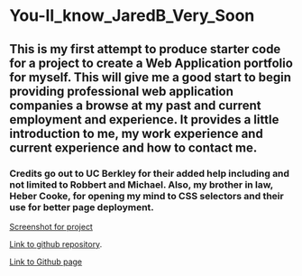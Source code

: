 # You-ll_know_JaredB_Very_Soon

## This is my first attempt to produce starter code for a project to create a Web Application portfolio for myself. This will give me a good start to begin providing professional web application companies a browse at my past and current employment and experience. It provides a little introduction to me, my work experience and current experience and how to contact me.

### Credits go out to UC Berkley for their added help including and not limited to Robbert and Michael. Also, my brother in law, Heber Cooke, for opening my mind to CSS selectors and their use for better page deployment.

[Screenshot for project](./assets/ScreenshotJaredbuttreypage.png)

[Link to github repository](https://github.com/jayrodbutray/You-ll_know_JaredB_Very_Soon).

[Link to Github page](https://jayrodbutray.github.io/You-ll_know_JaredB_Very_Soon) 


